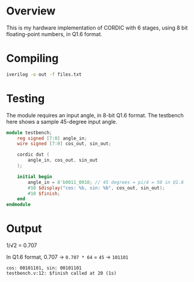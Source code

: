 # Overview

This is my hardware implementation of CORDIC with 6 stages, using 8 bit floating-point numbers, in Q1.6 format.

# Compiling

```bash
iverilog -o out -f files.txt
```

# Testing

The module requires an input angle, in 8-bit Q1.6 format. The testbench here shows a sample 45-degree input angle.

```verilog
module testbench;
    reg signed [7:0] angle_in;
    wire signed [7:0] cos_out, sin_out;

    cordic dut (
        angle_in, cos_out, sin_out
    );

    initial begin
        angle_in = 8'b0011_0010; // 45 degrees = pi/4 = 50 in Q1.6
        #10 $display("cos: %b, sin: %b", cos_out, sin_out);
        #10 $finish;
    end
endmodule
```

# Output

1/√2 = 0.707

In Q1.6 format, 0.707 -> `0.707 * 64` = `45` -> `101101`
```
cos: 00101101, sin: 00101101
testbench.v:12: $finish called at 20 (1s)
```
